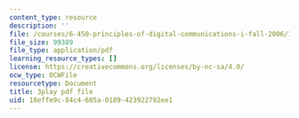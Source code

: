 ```yaml
---
content_type: resource
description: ''
file: /courses/6-450-principles-of-digital-communications-i-fall-2006/18effe9c84c4685a0189423922792ee1_wzUaJmN9Mf0.pdf
file_size: 99389
file_type: application/pdf
learning_resource_types: []
license: https://creativecommons.org/licenses/by-nc-sa/4.0/
ocw_type: OCWFile
resourcetype: Document
title: 3play pdf file
uid: 18effe9c-84c4-685a-0189-423922792ee1
---
```

